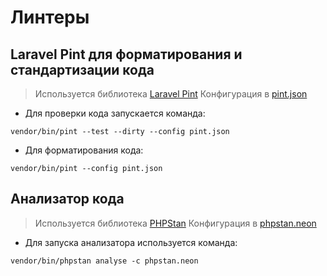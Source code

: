 # Линтеры

## Laravel Pint для форматирования и стандартизации кода

> Используется библиотека [Laravel Pint](https://laravel.com/docs/11.x/pint)
> Конфигурация в [pint.json](../../pint.json)

- Для проверки кода запускается команда:
```shell
vendor/bin/pint --test --dirty --config pint.json
```

- Для форматирования кода:
```shell
vendor/bin/pint --config pint.json
```

## Анализатор кода
> Используется библиотека [PHPStan](https://phpstan.org/)
> Конфигурация в [phpstan.neon](../../phpstan.neon)

- Для запуска анализатора используется команда:
```shell
vendor/bin/phpstan analyse -c phpstan.neon
```
